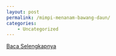 ```yaml
---
layout: post
permalink: /mimpi-menanam-bawang-daun/
categories:
    - Uncategorized
---
```


[Baca Selengkapnya](/05)
